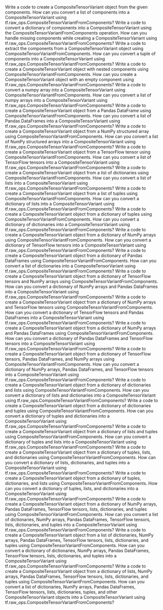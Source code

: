 Write a code to create a CompositeTensorVariant object from the given components.
How can you convert a list of components into a CompositeTensorVariant using tf.raw_ops.CompositeTensorVariantFromComponents?
Write a code to convert a dictionary of components into a CompositeTensorVariant using the CompositeTensorVariantFromComponents operation.
How can you handle missing components while creating a CompositeTensorVariant using tf.raw_ops.CompositeTensorVariantFromComponents?
Write a code to extract the components from a CompositeTensorVariant object using CompositeTensorVariantFromComponents.
How can you convert a tuple of components into a CompositeTensorVariant using tf.raw_ops.CompositeTensorVariantFromComponents?
Write a code to create a CompositeTensorVariant object with nested components using CompositeTensorVariantFromComponents.
How can you create a CompositeTensorVariant object with an empty component using tf.raw_ops.CompositeTensorVariantFromComponents?
Write a code to convert a numpy array into a CompositeTensorVariant using CompositeTensorVariantFromComponents.
How can you convert a list of numpy arrays into a CompositeTensorVariant using tf.raw_ops.CompositeTensorVariantFromComponents?
Write a code to create a CompositeTensorVariant object from a Pandas DataFrame using CompositeTensorVariantFromComponents.
How can you convert a list of Pandas DataFrames into a CompositeTensorVariant using tf.raw_ops.CompositeTensorVariantFromComponents?
Write a code to create a CompositeTensorVariant object from a NumPy structured array using CompositeTensorVariantFromComponents.
How can you convert a list of NumPy structured arrays into a CompositeTensorVariant using tf.raw_ops.CompositeTensorVariantFromComponents?
Write a code to create a CompositeTensorVariant object from a TensorFlow tensor using CompositeTensorVariantFromComponents.
How can you convert a list of TensorFlow tensors into a CompositeTensorVariant using tf.raw_ops.CompositeTensorVariantFromComponents?
Write a code to create a CompositeTensorVariant object from a list of dictionaries using CompositeTensorVariantFromComponents.
How can you convert a list of lists into a CompositeTensorVariant using tf.raw_ops.CompositeTensorVariantFromComponents?
Write a code to create a CompositeTensorVariant object from a list of tuples using CompositeTensorVariantFromComponents.
How can you convert a dictionary of lists into a CompositeTensorVariant using tf.raw_ops.CompositeTensorVariantFromComponents?
Write a code to create a CompositeTensorVariant object from a dictionary of tuples using CompositeTensorVariantFromComponents.
How can you convert a dictionary of dictionaries into a CompositeTensorVariant using tf.raw_ops.CompositeTensorVariantFromComponents?
Write a code to create a CompositeTensorVariant object from a dictionary of NumPy arrays using CompositeTensorVariantFromComponents.
How can you convert a dictionary of TensorFlow tensors into a CompositeTensorVariant using tf.raw_ops.CompositeTensorVariantFromComponents?
Write a code to create a CompositeTensorVariant object from a dictionary of Pandas DataFrames using CompositeTensorVariantFromComponents.
How can you convert a list of dictionaries into a CompositeTensorVariant using tf.raw_ops.CompositeTensorVariantFromComponents?
Write a code to create a CompositeTensorVariant object from a dictionary of TensorFlow tensors and NumPy arrays using CompositeTensorVariantFromComponents.
How can you convert a dictionary of NumPy arrays and Pandas DataFrames into a CompositeTensorVariant using tf.raw_ops.CompositeTensorVariantFromComponents?
Write a code to create a CompositeTensorVariant object from a dictionary of NumPy arrays and TensorFlow tensors using CompositeTensorVariantFromComponents.
How can you convert a dictionary of TensorFlow tensors and Pandas DataFrames into a CompositeTensorVariant using tf.raw_ops.CompositeTensorVariantFromComponents?
Write a code to create a CompositeTensorVariant object from a dictionary of NumPy arrays and Pandas DataFrames using CompositeTensorVariantFromComponents.
How can you convert a dictionary of Pandas DataFrames and TensorFlow tensors into a CompositeTensorVariant using tf.raw_ops.CompositeTensorVariantFromComponents?
Write a code to create a CompositeTensorVariant object from a dictionary of TensorFlow tensors, Pandas DataFrames, and NumPy arrays using CompositeTensorVariantFromComponents.
How can you convert a dictionary of NumPy arrays, Pandas DataFrames, and TensorFlow tensors into a CompositeTensorVariant using tf.raw_ops.CompositeTensorVariantFromComponents?
Write a code to create a CompositeTensorVariant object from a dictionary of dictionaries and lists using CompositeTensorVariantFromComponents.
How can you convert a dictionary of lists and dictionaries into a CompositeTensorVariant using tf.raw_ops.CompositeTensorVariantFromComponents?
Write a code to create a CompositeTensorVariant object from a dictionary of dictionaries and tuples using CompositeTensorVariantFromComponents.
How can you convert a dictionary of tuples and dictionaries into a CompositeTensorVariant using tf.raw_ops.CompositeTensorVariantFromComponents?
Write a code to create a CompositeTensorVariant object from a dictionary of lists and tuples using CompositeTensorVariantFromComponents.
How can you convert a dictionary of tuples and lists into a CompositeTensorVariant using tf.raw_ops.CompositeTensorVariantFromComponents?
Write a code to create a CompositeTensorVariant object from a dictionary of tuples, lists, and dictionaries using CompositeTensorVariantFromComponents.
How can you convert a dictionary of lists, dictionaries, and tuples into a CompositeTensorVariant using tf.raw_ops.CompositeTensorVariantFromComponents?
Write a code to create a CompositeTensorVariant object from a dictionary of tuples, dictionaries, and lists using CompositeTensorVariantFromComponents.
How can you convert a dictionary of tuples, lists, and dictionaries into a CompositeTensorVariant using tf.raw_ops.CompositeTensorVariantFromComponents?
Write a code to create a CompositeTensorVariant object from a dictionary of NumPy arrays, Pandas DataFrames, TensorFlow tensors, lists, dictionaries, and tuples using CompositeTensorVariantFromComponents.
How can you convert a list of dictionaries, NumPy arrays, Pandas DataFrames, TensorFlow tensors, lists, dictionaries, and tuples into a CompositeTensorVariant using tf.raw_ops.CompositeTensorVariantFromComponents?
Write a code to create a CompositeTensorVariant object from a list of dictionaries, NumPy arrays, Pandas DataFrames, TensorFlow tensors, lists, dictionaries, and tuples using CompositeTensorVariantFromComponents.
How can you convert a dictionary of dictionaries, NumPy arrays, Pandas DataFrames, TensorFlow tensors, lists, dictionaries, and tuples into a CompositeTensorVariant using tf.raw_ops.CompositeTensorVariantFromComponents?
Write a code to create a CompositeTensorVariant object from a dictionary of lists, NumPy arrays, Pandas DataFrames, TensorFlow tensors, lists, dictionaries, and tuples using CompositeTensorVariantFromComponents.
How can you convert a list of dictionaries, NumPy arrays, Pandas DataFrames, TensorFlow tensors, lists, dictionaries, tuples, and other CompositeTensorVariant objects into a CompositeTensorVariant using tf.raw_ops.CompositeTensorVariantFromComponents?